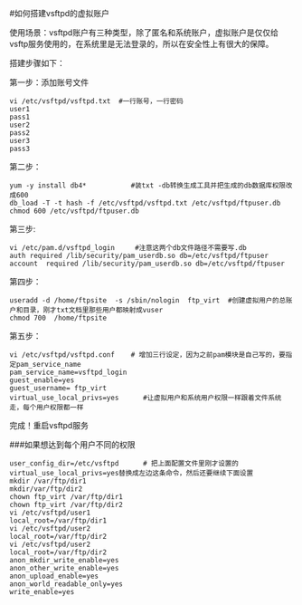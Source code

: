 <!-- --- tag: linux centos vsftpd ftp 进阶  -->
<!-- --- title: 如何搭建vsftpd的虚拟账户  -->
#如何搭建vsftpd的虚拟账户 

使用场景：vsftpd账户有三种类型，除了匿名和系统账户，虚拟账户是仅仅给vsftp服务使用的，在系统里是无法登录的，所以在安全性上有很大的保障。

搭建步骤如下：

第一步：添加账号文件 

```
vi /etc/vsftpd/vsftpd.txt  #一行账号，一行密码
user1  
pass1         
user2
pass2 
user3
pass3
```

第二步：

```
yum -y install db4*           #装txt -db转换生成工具并把生成的db数据库权限改成600
db_load -T -t hash -f /etc/vsftpd/vsftpd.txt /etc/vsftpd/ftpuser.db   
chmod 600 /etc/vsftpd/ftpuser.db   
```


第三步: 

```
vi /etc/pam.d/vsftpd_login     #注意这两个db文件路径不需要写.db
auth required /lib/security/pam_userdb.so db=/etc/vsftpd/ftpuser
account  required /lib/security/pam_userdb.so db=/etc/vsftpd/ftpuser
```


第四步： 

```
useradd -d /home/ftpsite  -s /sbin/nologin  ftp_virt  #创建虚拟用户的总账户和目录，刚才txt文档里那些用户都映射成vuser
chmod 700  /home/ftpsite
```

第五步：
```
vi /etc/vsftpd/vsftpd.conf    # 增加三行设定，因为之前pam模块是自己写的，要指定pam_service_name
pam_service_name=vsftpd_login
guest_enable=yes
guest_username= ftp_virt
virtual_use_local_privs=yes      #让虚拟用户和系统用户权限一样跟着文件系统走，每个用户权限都一样
```

完成！重启vsftpd服务


 

###如果想达到每个用户不同的权限

```
user_config_dir=/etc/vsftpd      # 把上面配置文件里刚才设置的virtual_use_local_privs=yes替换成左边这条命令，然后还要继续下面设置 
mkdir /var/ftp/dir1
mkdir/var/ftp/dir2
chown ftp_virt /var/ftp/dir1
chown ftp_virt /var/ftp/dir2
vi /etc/vsftpd/user1 
local_root=/var/ftp/dir1
vi /etc/vsftpd/user2
local_root=/var/ftp/dir2
vi /etc/vsftpd/user2
local_root=/var/ftp/dir2
anon_mkdir_write_enable=yes
anon_other_write_enable=yes
anon_upload_enable=yes
anon_world_readable_only=yes
write_enable=yes 
```